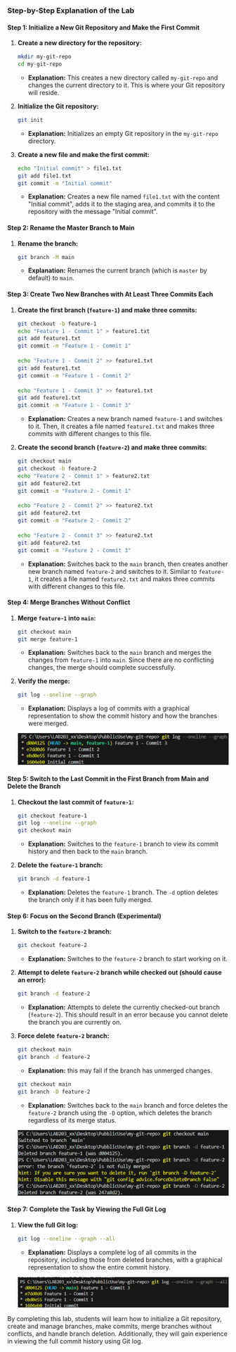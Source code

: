 ### Step-by-Step Explanation of the Lab

#### Step 1: Initialize a New Git Repository and Make the First Commit

1. **Create a new directory for the repository:**
   ```bash
   mkdir my-git-repo
   cd my-git-repo
   ```
   - **Explanation:** This creates a new directory called `my-git-repo` and changes the current directory to it. This is where your Git repository will reside.

2. **Initialize the Git repository:**
   ```bash
   git init
   ```
   - **Explanation:** Initializes an empty Git repository in the `my-git-repo` directory.

3. **Create a new file and make the first commit:**
   ```bash
   echo "Initial commit" > file1.txt
   git add file1.txt
   git commit -m "Initial commit"
   ```
   - **Explanation:** Creates a new file named `file1.txt` with the content "Initial commit", adds it to the staging area, and commits it to the repository with the message "Initial commit".

#### Step 2: Rename the Master Branch to Main

1. **Rename the branch:**
   ```bash
   git branch -M main
   ```
   - **Explanation:** Renames the current branch (which is `master` by default) to `main`.

#### Step 3: Create Two New Branches with At Least Three Commits Each

1. **Create the first branch (`feature-1`) and make three commits:**
   ```bash
   git checkout -b feature-1
   echo "Feature 1 - Commit 1" > feature1.txt
   git add feature1.txt
   git commit -m "Feature 1 - Commit 1"

   echo "Feature 1 - Commit 2" >> feature1.txt
   git add feature1.txt
   git commit -m "Feature 1 - Commit 2"

   echo "Feature 1 - Commit 3" >> feature1.txt
   git add feature1.txt
   git commit -m "Feature 1 - Commit 3"
   ```
   - **Explanation:** Creates a new branch named `feature-1` and switches to it. Then, it creates a file named `feature1.txt` and makes three commits with different changes to this file.

2. **Create the second branch (`feature-2`) and make three commits:**
   ```bash
   git checkout main
   git checkout -b feature-2
   echo "Feature 2 - Commit 1" > feature2.txt
   git add feature2.txt
   git commit -m "Feature 2 - Commit 1"

   echo "Feature 2 - Commit 2" >> feature2.txt
   git add feature2.txt
   git commit -m "Feature 2 - Commit 2"

   echo "Feature 2 - Commit 3" >> feature2.txt
   git add feature2.txt
   git commit -m "Feature 2 - Commit 3"
   ```
   - **Explanation:** Switches back to the `main` branch, then creates another new branch named `feature-2` and switches to it. Similar to `feature-1`, it creates a file named `feature2.txt` and makes three commits with different changes to this file.

#### Step 4: Merge Branches Without Conflict

1. **Merge `feature-1` into `main`:**
   ```bash
   git checkout main
   git merge feature-1
   ```
   - **Explanation:** Switches back to the `main` branch and merges the changes from `feature-1` into `main`. Since there are no conflicting changes, the merge should complete successfully.

2. **Verify the merge:**
   ```bash
   git log --oneline --graph
   ```
   - **Explanation:** Displays a log of commits with a graphical representation to show the commit history and how the branches were merged.

   ![alt text](./../images/2.png)

#### Step 5: Switch to the Last Commit in the First Branch from Main and Delete the Branch

1. **Checkout the last commit of `feature-1`:**
   ```bash
   git checkout feature-1
   git log --oneline --graph
   git checkout main
   ```
   - **Explanation:** Switches to the `feature-1` branch to view its commit history and then back to the `main` branch.

2. **Delete the `feature-1` branch:**
   ```bash
   git branch -d feature-1
   ```
   - **Explanation:** Deletes the `feature-1` branch. The `-d` option deletes the branch only if it has been fully merged.

#### Step 6: Focus on the Second Branch (Experimental)

1. **Switch to the `feature-2` branch:**
   ```bash
   git checkout feature-2
   ```
   - **Explanation:** Switches to the `feature-2` branch to start working on it.

2. **Attempt to delete `feature-2` branch while checked out (should cause an error):**
   ```bash
   git branch -d feature-2
   ```
   - **Explanation:** Attempts to delete the currently checked-out branch (`feature-2`). This should result in an error because you cannot delete the branch you are currently on.

3. **Force delete `feature-2` branch:**
   ```bash
   git checkout main
   git branch -d feature-2
   ```
    - **Explanation:** this may fail if the branch has unmerged changes.


   ```bash
   git checkout main
   git branch -D feature-2
   ```
  
   - **Explanation:** Switches back to the `main` branch and force deletes the `feature-2` branch using the `-D` option, which deletes the branch regardless of its merge status.

   ![alt text](../images/3.png)

#### Step 7: Complete the Task by Viewing the Full Git Log

1. **View the full Git log:**
   ```bash
   git log --oneline --graph --all
   ```
   - **Explanation:** Displays a complete log of all commits in the repository, including those from deleted branches, with a graphical representation to show the entire commit history.

   ![alt text](./../images/4.png)

By completing this lab, students will learn how to initialize a Git repository, create and manage branches, make commits, merge branches without conflicts, and handle branch deletion. Additionally, they will gain experience in viewing the full commit history using Git log.